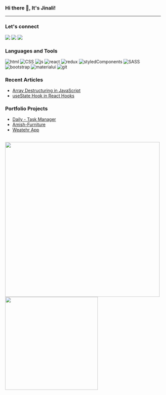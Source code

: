 ### Hi there 👋, It's Jinali!
<hr>
<h3>Let's connect</h3>

<a href="https://www.linkedin.com/in/jinali-pabasara-55a8971a5/" target="_blank"><img src="https://img.icons8.com/color/48/000000/linkedin.png"/></a>
<a href="https://twitter.com/JinaliPabasara/" target="_blank"><img src="https://img.icons8.com/fluency/48/000000/twitter.png"/></a>
<a href="mailto:jinalipabasara@gmail.com" target="_blank"><img src="https://img.icons8.com/fluency/48/000000/email.png"/></a>

<h3>Languages and Tools</h3>

![html](https://img.shields.io/badge/HTML5-E34F26?style=for-the-badge&logo=html5&logoColor=white)
![CSS](https://img.shields.io/badge/CSS3-1572B6?style=for-the-badge&logo=css3&logoColor=white)
![js](https://img.shields.io/badge/JavaScript-323330?style=for-the-badge&logo=javascript&logoColor=F7DF1E)
![react](https://img.shields.io/badge/React-20232A?style=for-the-badge&logo=react&logoColor=61DAFB)
![redux](https://img.shields.io/badge/Redux-593D88?style=for-the-badge&logo=redux&logoColor=white)
![styledComponents](https://img.shields.io/badge/styled--components-DB7093?style=for-the-badge&logo=styled-components&logoColor=white)
![SASS](https://img.shields.io/badge/Sass-CC6699?style=for-the-badge&logo=sass&logoColor=white)
![bootstrap](https://img.shields.io/badge/Bootstrap-563D7C?style=for-the-badge&logo=bootstrap&logoColor=white)
![materialui](https://img.shields.io/badge/Material--UI-0081CB?style=for-the-badge&logo=material-ui&logoColor=white)
![git](https://img.shields.io/badge/Git-F05032?style=for-the-badge&logo=git&logoColor=white)

<h3>Recent Articles</h3>

  * [Array Destructuring in JavaScript](https://medium.com/@jinalipabasara/array-destructuring-in-javascript-b117c31418af)
  * [useState Hook in React Hooks](https://medium.com/@jinalipabasara/usestate-hook-in-react-hooks-42f99a08f8f)

<h3>Portfolio Projects</h3>

  * [Daily - Task Manager](https://portfolio-project-daily.herokuapp.com)
  * [Amish-Furniture](https://jinali98-amish-furniture.herokuapp.com)
  * [Weatehr App](https://jinali98-portfolio-project-weather-app.netlify.app)

<br>

<img src="https://github-readme-stats.vercel.app/api?username=jinali98&show_icons=true&count_private=true" width="500" height="auto"/>
<img src="https://github-readme-stats.vercel.app/api/top-langs/?username=jinali98&layout=compact/" width="300" height="auto"/>


